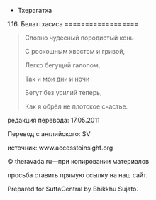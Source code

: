 









* Тхерагатха


1\.16\. Белаттхасиса
\=\=\=\=\=\=\=\=\=\=\=\=\=\=\=\=\=\=




> Cловно чудесный породистый конь  
> 
> С роскошным хвостом и гривой,  
> 
> Легко бегущий галопом,  
> 
> Так и мои дни и ночи  
> 
> Бегут без усилий теперь,  
> 
> Как я обрёл не плотское счастье\.



редакция перевода: 17\.05\.2011


Перевод с английского: SV


источник: www\.accesstoinsight\.org


© theravada\.ru—при копировании материалов


просьба ставить прямую ссылку на наш сайт\.


Prepared for SuttaCentral by Bhikkhu Sujato\.






